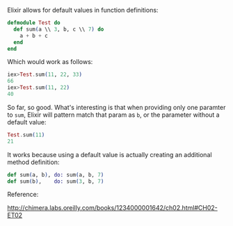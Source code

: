 Elixir allows for default values in function definitions:

```elixir
defmodule Test do
  def sum(a \\ 3, b, c \\ 7) do
    a + b + c
  end
end
```

Which would work as follows:

```elixir
iex>Test.sum(11, 22, 33)
66
iex>Test.sum(11, 22)
40
```

So far, so good. What's interesting is that when providing only one paramter
to `sum`, Elixir will pattern match that param as `b`, or the parameter
without a default value:

```elixir
Test.sum(11)
21
```

It works because using a default value is actually creating an additional method definition:

```elixir
def sum(a, b), do: sum(a, b, 7)
def sum(b),    do: sum(3, b, 7)
```

Reference:

http://chimera.labs.oreilly.com/books/1234000001642/ch02.html#CH02-ET02
